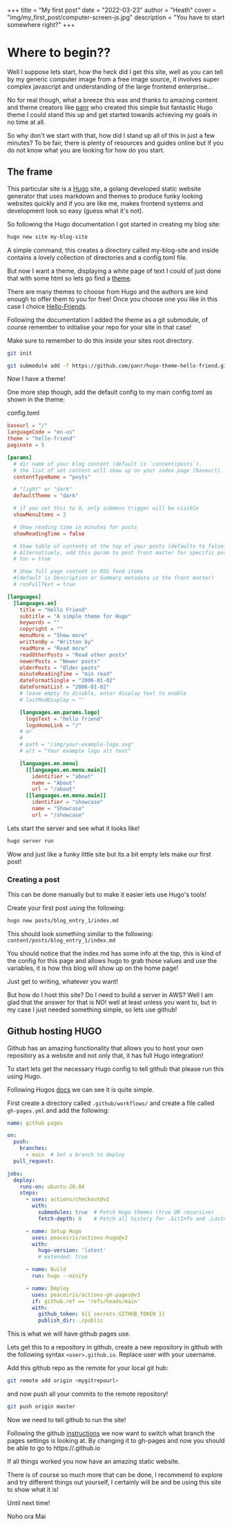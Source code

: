 +++
title = "My first post"
date = "2022-03-23"
author = "Heath"
cover = "img/my_first_post/computer-screen-js.jpg"
description = "You have to start somewhere right?"
+++

# Where to begin??
Well I suppose lets start, how the heck did I get this site, well as you can tell by my generic computer image from a free image source, it involves super complex javascript and understanding of the large frontend enterprise...

No for real though, what a breeze this was and thanks to amazing content and theme creators like [panr](https://twitter.com/panr) who created this simple but fantastic Hugo theme I could stand this up and get started towards achieving my goals in no time at all.

So why don't we start with that, how did I stand up all of this in just a few minutes? To be fair, there is plenty of resources and guides online but if you do not know what you are looking for how do you start.

## The frame

This particular site is a [Hugo](https://gohugo.io/) site, a golang developed static website generator that uses markdown and themes to produce funky looking websites quickly and if you are like me, makes frontend systems and development look so easy (guess what it's not).

So following the Hugo documentation I got started in creating my blog site:

```bash
hugo new site my-blog-site
```
A simple command, this creates a directory called my-blog-site and inside contains a lovely collection of directories and a config.toml file.

But now I want a theme, displaying a white page of text I could of just done that with some html so lets go find a [theme](https://themes.gohugo.io/themes).

There are many themes to choose from Hugo and the authors are kind enough to offer them to you for free! Once you choose one you like in this case I choice [Hello-Friends](https://github.com/panr/hugo-theme-hello-friend).

Following the documentation I added the theme as a git submodule, of course remember to initialise your repo for your site in that case!

Make sure to remember to do this inside your sites root directory.
```bash
git init
```
```bash
git submodule add -f https://github.com/panr/hugo-theme-hello-friend.git themes/hello-friend
```

Now I have a theme!

One more step though, add the default config to my main config.toml as shown in the theme:

config.toml
```toml
baseurl = "/"
languageCode = "en-us"
theme = "hello-friend"
paginate = 5

[params]
  # dir name of your blog content (default is `content/posts`).
  # the list of set content will show up on your index page (baseurl).
  contentTypeName = "posts"

  # "light" or "dark"
  defaultTheme = "dark"

  # if you set this to 0, only submenu trigger will be visible
  showMenuItems = 2

  # Show reading time in minutes for posts
  showReadingTime = false

  # Show table of contents at the top of your posts (defaults to false)
  # Alternatively, add this param to post front matter for specific posts
  # toc = true

  # Show full page content in RSS feed items
  #(default is Description or Summary metadata in the front matter)
  # rssFullText = true

[languages]
  [languages.en]
    title = "Hello Friend"
    subtitle = "A simple theme for Hugo"
    keywords = ""
    copyright = ""
    menuMore = "Show more"
    writtenBy = "Written by"
    readMore = "Read more"
    readOtherPosts = "Read other posts"
    newerPosts = "Newer posts"
    olderPosts = "Older posts"
    minuteReadingTime = "min read"
    dateFormatSingle = "2006-01-02"
    dateFormatList = "2006-01-02"
    # leave empty to disable, enter display text to enable
    # lastModDisplay = ""

    [languages.en.params.logo]
      logoText = "hello friend"
      logoHomeLink = "/"
    # or
    #
    # path = "/img/your-example-logo.svg"
    # alt = "Your example logo alt text"

    [languages.en.menu]
      [[languages.en.menu.main]]
        identifier = "about"
        name = "About"
        url = "/about"
      [[languages.en.menu.main]]
        identifier = "showcase"
        name = "Showcase"
        url = "/showcase"
```

Lets start the server and see what it looks like!
```bash
hugo server run
```

Wow and just like a funky little site but its a bit empty lets make our first post!

### Creating a post

This can be done manually but to make it easier lets use Hugo's tools!

Create your first post using the following:

```bash
hugo new posts/blog_entry_1/index.md
```
This should look something similar to the following: `content/posts/blog_entry_1/index.md`

You should notice that the index.md has some info at the top, this is kind of the config for this page and allows hugo to grab those values and use the variables, it is how this blog will show up on the home page!

Just get to writing, whatever you want!

But how do I host this site? Do I need to build a server in AWS? Well I am glad that the answer for that is NO! well at least unless you want to, but in my case I just needed something simple, so lets use github!

## Github hosting HUGO

Github has an amazing functionality that allows you to host your own repository as a website and not only that, it has full Hugo integration!

To start lets get the necessary Hugo config to tell github that please run this using Hugo.

Following Hugos [docs](https://gohugo.io/hosting-and-deployment/hosting-on-github/) we can see it is quite simple.

First create a directory called `.github/workflows/` and create a file called `gh-pages.yml` and add the following:

```yml
name: github pages

on:
  push:
    branches:
      - main  # Set a branch to deploy
  pull_request:

jobs:
  deploy:
    runs-on: ubuntu-20.04
    steps:
      - uses: actions/checkout@v2
        with:
          submodules: true  # Fetch Hugo themes (true OR recursive)
          fetch-depth: 0    # Fetch all history for .GitInfo and .Lastmod

      - name: Setup Hugo
        uses: peaceiris/actions-hugo@v2
        with:
          hugo-version: 'latest'
          # extended: true

      - name: Build
        run: hugo --minify

      - name: Deploy
        uses: peaceiris/actions-gh-pages@v3
        if: github.ref == 'refs/heads/main'
        with:
          github_token: ${{ secrets.GITHUB_TOKEN }}
          publish_dir: ./public
```

This is what we will have github pages use.

Lets get this to a repository in github, create a new repository in github with the following syntax `<user>.github.io`. Replace user with your username.

Add this github repo as the remote for your local git hub:
```bash
git remote add origin <mygitrepourl>
```
and now push all your commits to the remote repository!
```bash
git push origin master
```

Now we need to tell github to run the site!

Following the github [instructions](https://docs.github.com/en/pages/getting-started-with-github-pages/about-github-pages) we now want to switch what branch the pages settings is looking at. By changing it to gh-pages and now you should be able to go to https://<user>.github.io 

If all things worked you now have an amazing static website.

There is of course so much more that can be done, I recommend to explore and try different things out yourself, I certainly will be and be using this site to show what it is!

Until next time!

Noho ora Mai
